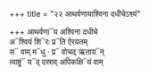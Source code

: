 +++
title = "२२ आथर्वणायाश्विना दधीचेऽश्व्यं"

+++
आथर्वणा᳓य अश्विना दधीचे  
अ᳓श्वियं शि᳓रः प्र᳓ति ऐरयतम्  
स᳓ वाम् म᳓धु · प्र᳓ वोचद् ऋताय᳓न्  
त्वाष्ट्रं᳓ य᳓द् दस्राव् अपिकक्षि᳓यं वाम्